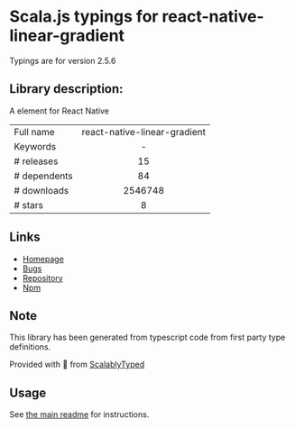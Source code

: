 
# Scala.js typings for react-native-linear-gradient

Typings are for version 2.5.6

## Library description:
A <LinearGradient> element for React Native

|                    |                 |
| ------------------ | :-------------: |
| Full name          | react-native-linear-gradient |
| Keywords           | - |
| # releases         | 15 |
| # dependents       | 84 |
| # downloads        | 2546748 |
| # stars            | 8 |

## Links
- [Homepage](https://github.com/react-native-community/react-native-linear-gradient#readme)
- [Bugs](https://github.com/react-native-community/react-native-linear-gradient/issues)
- [Repository](https://github.com/react-native-community/react-native-linear-gradient)
- [Npm](https://www.npmjs.com/package/react-native-linear-gradient)
    


## Note
This library has been generated from typescript code from first party type definitions.

Provided with :purple_heart: from [ScalablyTyped](https://github.com/oyvindberg/ScalablyTyped)

## Usage
See [the main readme](../../readme.md) for instructions.


